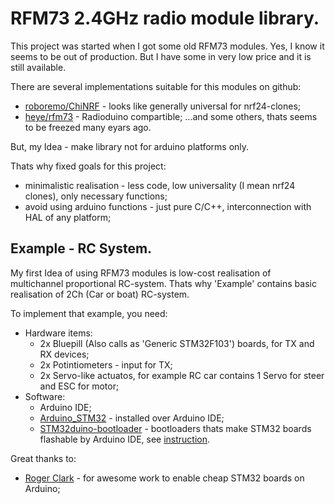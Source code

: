 # RFM73 2.4GHz radio module library.
This project was started when I got some old RFM73 modules. Yes, I know it seems to be out of production. But I have some in very low price and it is still available.

There are several implementations suitable for this modules on github:
* [roboremo/ChiNRF](https://github.com/roboremo/ChiNRF) - looks like generally universal for nrf24-clones;
* [heye/rfm73](https://github.com/heye/rfm73) - Radioduino compartible;
...and some others, thats seems to be freezed many eyars ago.

But, my Idea - make library not for arduino platforms only.

Thats why fixed goals for this project:
* minimalistic realisation - less code, low universality (I mean nrf24 clones), only necessary functions;
* avoid using arduino functions - just pure C/C++, interconnection with HAL of any platform;

## Example - RC System.

My first Idea of using RFM73 modules is low-cost realisation of multichannel proportional RC-system.
Thats why 'Example' contains basic realisation of 2Ch (Car or boat) RC-system.

To implement  that example, you need:
* Hardware items:
  * 2x Bluepill (Also calls as 'Generic STM32F103') boards, for TX and RX devices;
  * 2x Potintiometers - input for TX;
  * 2x Servo-like actuatos, for example RC car contains 1 Servo for steer and ESC for motor;
* Software:
  * Arduino IDE;
  * [Arduino_STM32](https://github.com/rogerclarkmelbourne/Arduino_STM32) - installed over Arduino IDE;
  * [STM32duino-bootloader](https://github.com/rogerclarkmelbourne/STM32duino-bootloader) - bootloaders thats make STM32 boards flashable by Arduino IDE, see [instruction](https://github.com/rogerclarkmelbourne/Arduino_STM32/wiki/Uploading).

Great thanks to:
  * [Roger Clark](https://github.com/rogerclarkmelbourne) - for awesome work to enable cheap STM32 boards on Arduino;
  

